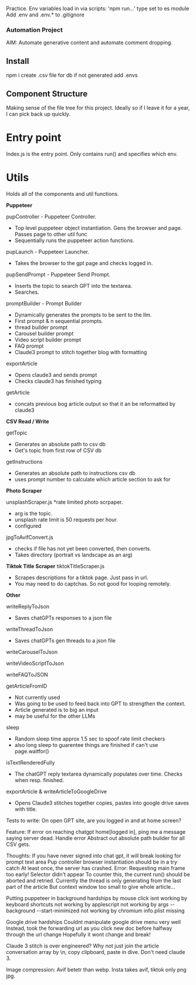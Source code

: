 Practice.
Env variables load in via scripts:
'npm run...'
type set to es module
Add  .env and .env.* to .gitignore

### Automation Project

AIM: Automate generative content and automate comment dropping.

## Install

npm i
create .csv file for db if not generated
add .envs

## Component Structure

Making sense of the file tree for this project.
Ideally so if I leave it for a year, I can pick back up quickly.

# Entry point

Index.js is the entry point. Only contains run() and specifies which env.

# Utils

Holds all of the components and util functions.

__Puppeteer__

pupController - Puppeteer Controller.
* Top level puppeteer object instantiation. Gens the browser and page. Passes page to other util func
* Sequentially runs the puppeteer action functions.

pupLaunch - Puppeteer Launcher.
* Takes the browser to the gpt page and checks logged in.

pupSendPrompt - Puppeteer Send Prompt.
* Inserts the topic to search GPT into the textarea.
* Searches.

promptBuilder - Prompt Builder
* Dynamically generates the prompts to be sent to the llm.
* First prompt & n sequential prompts.
* thread builder prompt
* Carousel builder prompt
* Video script builder prompt
* FAQ prompt
* Claude3 prompt to stitch together blog with formatting

exportArticle
* Opens claude3 and sends prompt
* Checks claude3 has finished typing

getArticle
* concats previous bog article output so that it an be reformatted by claude3

__CSV Read / Write__

getTopic
* Generates an absolute path to csv db
* Get's topic from first row of CSV db

getInstructions
* Generates an absolute path to instructions csv db
* uses prompt number to calculate which article section to ask for


__Photo Scraper__

unsplashScraper.js
*rate limited photo scrpaper.
* arg is the topic.
* unsplash rate limit is 50 requests per hour.
* configured

jpgToAvifConvert.js
* checks if file has not yet been converted, then converts.
* Takes directory (portrait vs landscape as an arg)

__Tiktok Title Scraper__
tiktokTitleScraper.js
* Scrapes descriptions for a tiktok page. Just pass in url.
* You may need to do captchas. So not good for looping remotely.

__Other__

writeReplyToJson
* Saves chatGPTs responses to a json file

writeThreadToJson
* Saves chatGPTs gen threads to a json file

writeCarouselToJson

writeVideoScriptToJson

writeFAQToJSON

getArticleFromID
* Not currently used
* Was going to be used to feed back into GPT to strengthen the context.
* Article generated is to big an input
* may be useful for the other LLMs

sleep
* Random sleep time approx 1.5 sec to spoof rate limit checkers
* also long sleep to guarentee things are finished if can't use page.waitfor()

isTextRenderedFully
* The chatGPT reply textarea dynamically populates over time. Checks when resp. finished.

exportArticle & writeArticleToGoogleDrive
* Opens Claude3 stitches together copies, pastes into google drive saves with title.




Tests to write:
On open GPT site, are you logged in and at home screen?

Feature:
If error on reaching chatgpt home[logged in], ping me a message saying server dead. Handle error
Abstract out absolute path builder for all CSV gets.


Thoughts:
If you have never signed into chat gpt, it will break looking for prompt text area
Pup controller browser instantiation should be in a try catch
At least once, the server has crashed. Error: Requesting main frame too early! Selector didn't appear
To counter this, the current run() should be aborted and retried.
Currently the thread is only generating from the last part of the article
But context window too small to give whole article...

Putting puppeteer in background hardships
by mouse click isnt working
by keyboard shortcuts not working
by applescript not working
by args --background --start-minimized not working
by chromium info.plist missing

Google drive hardships
Couldnt manipulate google drive menu very well
Instead, took the forwarding url as you click new doc before halfway through the url change
Hopefully it wont change and break!

Claude 3 stitch is over engineered?
Why not just join the article conversation array by \n, copy clipboard, paste in dive. Don't need claude 3.

Image compression:
Avif betetr than webp.
Insta takes avif, tiktok only png jpg.

